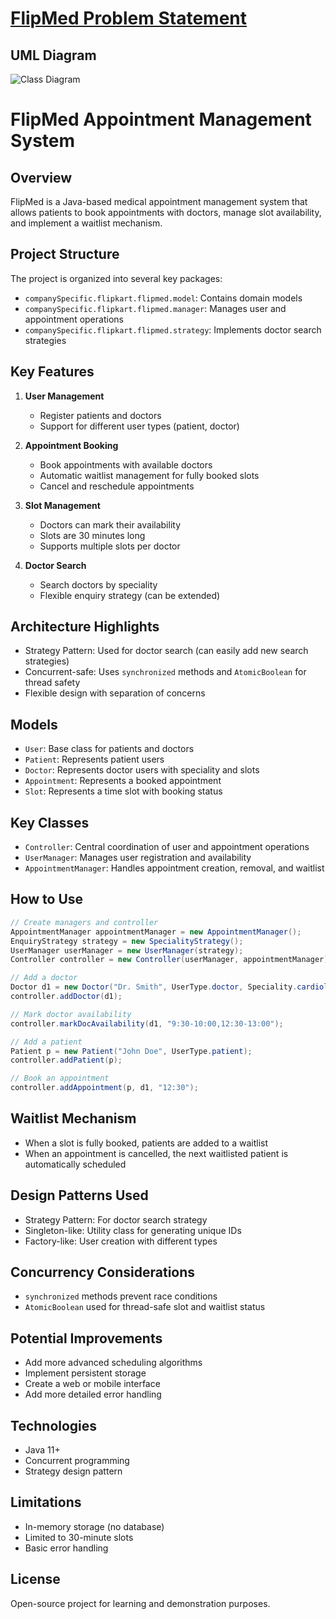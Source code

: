 
# [FlipMed Problem Statement](problemStatement.md)

## UML Diagram
![Class Diagram](flipmed/images/classDiagram.png)
# FlipMed Appointment Management System

## Overview
FlipMed is a Java-based medical appointment management system that allows patients to book appointments with doctors, manage slot availability, and implement a waitlist mechanism.

## Project Structure
The project is organized into several key packages:
- `companySpecific.flipkart.flipmed.model`: Contains domain models
- `companySpecific.flipkart.flipmed.manager`: Manages user and appointment operations
- `companySpecific.flipkart.flipmed.strategy`: Implements doctor search strategies

## Key Features
1. **User Management**
   - Register patients and doctors
   - Support for different user types (patient, doctor)

2. **Appointment Booking**
   - Book appointments with available doctors
   - Automatic waitlist management for fully booked slots
   - Cancel and reschedule appointments

3. **Slot Management**
   - Doctors can mark their availability
   - Slots are 30 minutes long
   - Supports multiple slots per doctor

4. **Doctor Search**
   - Search doctors by speciality
   - Flexible enquiry strategy (can be extended)

## Architecture Highlights
- Strategy Pattern: Used for doctor search (can easily add new search strategies)
- Concurrent-safe: Uses `synchronized` methods and `AtomicBoolean` for thread safety
- Flexible design with separation of concerns

## Models
- `User`: Base class for patients and doctors
- `Patient`: Represents patient users
- `Doctor`: Represents doctor users with speciality and slots
- `Appointment`: Represents a booked appointment
- `Slot`: Represents a time slot with booking status

## Key Classes
- `Controller`: Central coordination of user and appointment operations
- `UserManager`: Manages user registration and availability
- `AppointmentManager`: Handles appointment creation, removal, and waitlist

## How to Use
```java
// Create managers and controller
AppointmentManager appointmentManager = new AppointmentManager();
EnquiryStrategy strategy = new SpecialityStrategy();
UserManager userManager = new UserManager(strategy);
Controller controller = new Controller(userManager, appointmentManager);

// Add a doctor
Doctor d1 = new Doctor("Dr. Smith", UserType.doctor, Speciality.cardiologist);
controller.addDoctor(d1);

// Mark doctor availability
controller.markDocAvailability(d1, "9:30-10:00,12:30-13:00");

// Add a patient
Patient p = new Patient("John Doe", UserType.patient);
controller.addPatient(p);

// Book an appointment
controller.addAppointment(p, d1, "12:30");
```

## Waitlist Mechanism
- When a slot is fully booked, patients are added to a waitlist
- When an appointment is cancelled, the next waitlisted patient is automatically scheduled

## Design Patterns Used
- Strategy Pattern: For doctor search strategy
- Singleton-like: Utility class for generating unique IDs
- Factory-like: User creation with different types

## Concurrency Considerations
- `synchronized` methods prevent race conditions
- `AtomicBoolean` used for thread-safe slot and waitlist status

## Potential Improvements
- Add more advanced scheduling algorithms
- Implement persistent storage
- Create a web or mobile interface
- Add more detailed error handling

## Technologies
- Java 11+
- Concurrent programming
- Strategy design pattern

## Limitations
- In-memory storage (no database)
- Limited to 30-minute slots
- Basic error handling

## License
Open-source project for learning and demonstration purposes.